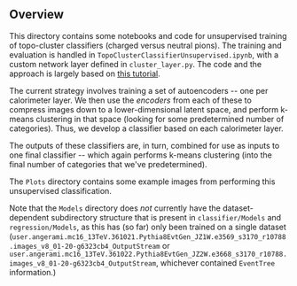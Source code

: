 ## Overview

This directory contains some notebooks and code for unsupervised training of topo-cluster classifiers (charged versus neutral pions). The training and evaluation is handled in `TopoClusterClassifierUnsupervised.ipynb`, with a custom network layer defined in `cluster_layer.py`. The code and the approach is largely based on [this tutorial](https://www.dlology.com/blog/how-to-do-unsupervised-clustering-with-keras/).

The current strategy involves training a set of autoencoders -- one per calorimeter layer. We then use the *encoders* from each of these to compress images down to a lower-dimensional latent space, and perform k-means clustering in that space (looking for some predetermined number of categories). Thus, we develop a classifier based on each calorimeter layer.

The outputs of these classifiers are, in turn, combined for use as inputs to one final classifier -- which again performs k-means clustering (into the final number of categories that we've predetermined).

The `Plots` directory contains some example images from performing this unsupervised classification.

Note that the `Models` directory does *not* currently have the dataset-dependent subdirectory structure that is present in `classifier/Models` and `regression/Models`, as this has (so far) only been trained on a single dataset (`user.angerami.mc16_13TeV.361021.Pythia8EvtGen_JZ1W.e3569_s3170_r10788.images_v8_01-20-g6323cb4_OutputStream` or `user.angerami.mc16_13TeV.361022.Pythia8EvtGen_JZ2W.e3668_s3170_r10788.images_v8_01-20-g6323cb4_OutputStream`, whichever contained `EventTree` information.)